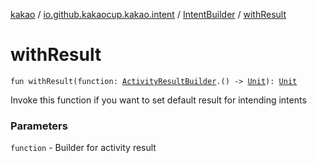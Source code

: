 [kakao](../../index.md) / [io.github.kakaocup.kakao.intent](../index.md) / [IntentBuilder](index.md) / [withResult](./with-result.md)

# withResult

`fun withResult(function: `[`ActivityResultBuilder`](../-activity-result-builder/index.md)`.() -> `[`Unit`](https://kotlinlang.org/api/latest/jvm/stdlib/kotlin/-unit/index.html)`): `[`Unit`](https://kotlinlang.org/api/latest/jvm/stdlib/kotlin/-unit/index.html)

Invoke this function if you want to set default result for intending intents

### Parameters

`function` - Builder for activity result